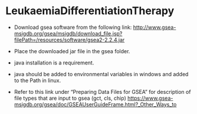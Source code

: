 # LeukaemiaDifferentiationTherapy
- Download gsea software from the following link:
http://www.gsea-msigdb.org/gsea/msigdb/download_file.jsp?filePath=/resources/software/gsea2-2.2.4.jar

- Place the downloaded jar file in the gsea folder.

- java installation is a requirement.

- java should be added to environmental variables in windows and added to the Path in linux.

- Refer to this link under “Preparing Data Files for GSEA” for description of file types that are input to gsea (gct, cls, chip)
https://www.gsea-msigdb.org/gsea/doc/GSEAUserGuideFrame.html?_Other_Ways_to
